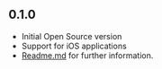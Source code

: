 ## 0.1.0

* Initial Open Source version
* Support for iOS applications
* [Readme.md](../README.md "Goto README.md") for further information.